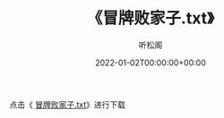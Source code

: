 ﻿---
title:  《冒牌败家子.txt》
date:   2022-01-02T00:00:00+00:00
author: 听松阁
layout: post
permalink: /冒牌败家子/
categories: 小说
tags: [小说]
---

点击《 [冒牌败家子.txt](http://img.660000.xyz/bookstukust/book/bntxt/10/冒牌败家子.txt)》进行下载